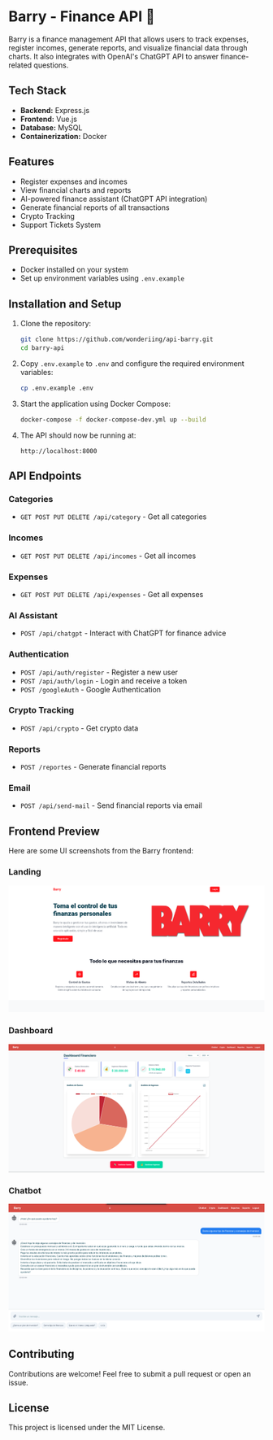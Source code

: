 # Barry - Finance API 💸

Barry is a finance management API that allows users to track expenses, register incomes, generate reports, and visualize financial data through charts. It also integrates with OpenAI's ChatGPT API to answer finance-related questions.

## Tech Stack

- **Backend:** Express.js
- **Frontend:** Vue.js
- **Database:** MySQL
- **Containerization:** Docker

## Features

- Register expenses and incomes
- View financial charts and reports
- AI-powered finance assistant (ChatGPT API integration)
- Generate financial reports of all transactions
- Crypto Tracking
- Support Tickets System

## Prerequisites

- Docker installed on your system
- Set up environment variables using `.env.example`

## Installation and Setup

1. Clone the repository:

   ```bash
   git clone https://github.com/wonderiing/api-barry.git
   cd barry-api
   ```

2. Copy `.env.example` to `.env` and configure the required environment variables:

   ```bash
   cp .env.example .env
   ```

3. Start the application using Docker Compose:

   ```bash
   docker-compose -f docker-compose-dev.yml up --build
   ```

4. The API should now be running at:

   ```
   http://localhost:8000
   ```

## API Endpoints


### Categories
- `GET POST PUT DELETE /api/category` - Get all categories

### Incomes
- `GET POST PUT DELETE /api/incomes` - Get all incomes

### Expenses
- `GET POST PUT DELETE /api/expenses` - Get all expenses

### AI Assistant
- `POST /api/chatgpt` - Interact with ChatGPT for finance advice


### Authentication
- `POST /api/auth/register` - Register a new user
- `POST /api/auth/login` - Login and receive a token
- `POST /googleAuth` - Google Authentication

### Crypto Tracking
- `POST /api/crypto` - Get crypto data

### Reports
- `POST /reportes` - Generate financial reports

### Email
- `POST /api/send-mail` - Send financial reports via email
## Frontend Preview

Here are some UI screenshots from the Barry frontend:

### Landing
![Landing](./images/landing.png)

### Dashboard
![Dashboard](./images/2025-03-25_03-06.png)

### Chatbot
![Chatbot](./images/chatbot.png)

## Contributing

Contributions are welcome! Feel free to submit a pull request or open an issue.

## License

This project is licensed under the MIT License.
